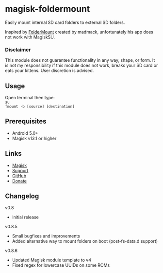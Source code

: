 # magisk-foldermount
Easily mount internal SD card folders to external SD folders.

Inspired by [FolderMount](https://forum.xda-developers.com/showthread.php?t=2192122) created by madmack, unfortunately his app does not work with MagiskSU.

### Disclaimer
This module does not guarantee functionality in any way, shape, or form. It is not my responsibility if this module does not work, breaks your SD card or eats your kittens. User discretion is advised.

## Usage
Open terminal then type:  
 `su`  
 `fmount -b [source] [destination]`

## Prerequisites
* Android 5.0+
* Magisk v13.1 or higher

## Links
* [Magisk](https://forum.xda-developers.com/apps/magisk/official-magisk-v7-universal-systemless-t3473445)
* [Support](https://forum.xda-developers.com/apps/magisk/module-magisk-foldermount-v0-8-t3591215)
* [GitHub](https://github.com/codebucketdev/magisk-foldermount)
* [Donate](https://www.paypal.me/codebucket/5)

## Changelog
v0.8
  - Initial release

v0.8.5
  - Small bugfixes and improvements
  - Added alternative way to mount folders on boot (post-fs-data.d support)

v0.8.6
  - Updated Magisk module template to v4
  - Fixed regex for lowercase UUIDs on some ROMs
